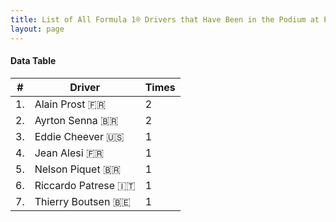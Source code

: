 ```yaml
---
title: List of All Formula 1® Drivers that Have Been in the Podium at Phoenix street circuit
layout: page
---
```


<canvas id="chart" width="400" height="180"></canvas>
<script>
var data = {
    "datasets": [
        {
            "backgroundColor": "#f3a935",
            "borderColor": "#f68639",
            "borderWidth": 1,
            "data": [
                2.0,
                2.0,
                1.0,
                1.0,
                1.0,
                1.0,
                1.0
            ],
            "label": "Times"
        }
    ],
    "labels": [
        "Alain Prost 🇫🇷",
        "Ayrton Senna 🇧🇷",
        "Eddie Cheever 🇺🇸",
        "Jean Alesi 🇫🇷",
        "Nelson Piquet 🇧🇷",
        "Riccardo Patrese 🇮🇹",
        "Thierry Boutsen 🇧🇪"
    ]
};
var options = {
  legend: {
    display: false
  },
  scales: {
    xAxes: [{
      ticks: {
        beginAtZero: true,
        maxRotation: 180,
        display: window.innerWidth > 800
      }
    }],
    yAxes: [{
      ticks: {
        beginAtZero: true
      }
    }]
  },
  onResize: function(chart, size) {
    chart.options.scales.xAxes[0].ticks.display = size.width > 800;
  }
};
new Chart("chart", {
    data: data,
    type: 'bar',
    options: options
});
</script>



#### Data Table

| # | Driver | Times |
|--|--|--|
| 1. | Alain Prost 🇫🇷 | 2 |
| 2. | Ayrton Senna 🇧🇷 | 2 |
| 3. | Eddie Cheever 🇺🇸 | 1 |
| 4. | Jean Alesi 🇫🇷 | 1 |
| 5. | Nelson Piquet 🇧🇷 | 1 |
| 6. | Riccardo Patrese 🇮🇹 | 1 |
| 7. | Thierry Boutsen 🇧🇪 | 1 |

